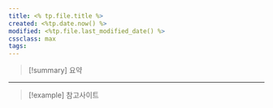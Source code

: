 ```yaml
---
title: <% tp.file.title %>
created: <%tp.date.now() %>
modified: <%tp.file.last_modified_date() %>
cssclass: max
tags: 
---
```

> [!summary] 요약

---
>[!example] 참고사이트


